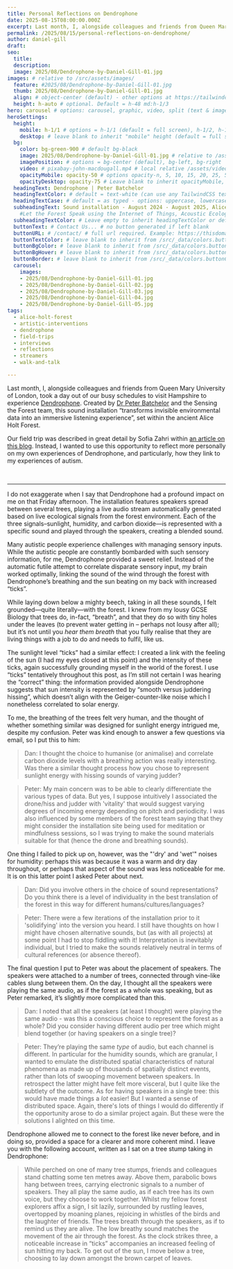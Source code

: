 ```yaml
---
title: Personal Reflections on Dendrophone
date: 2025-08-15T08:00:00.000Z
excerpt: Last month, I, alongside colleagues and friends from Queen Mary University of London, took a day out of our busy schedules to visit Hampshire to experience Dendrophone.
permalink: /2025/08/15/personal-reflections-on-dendrophone/
author: daniel-gill
draft:
seo:
  title:
  description:
  image: 2025/08/Dendrophone-by-Daniel-Gill-01.jpg
images: # relative to /src/assets/images/
  feature: #2025/08/Dendrophone-by-Daniel-Gill-01.jpg
  thumb: 2025/08/Dendrophone-by-Daniel-Gill-01.jpg
  align: # object-center (default) - other options at https://tailwindcss.com/docs/object-position
  height: h-auto # optional. Default = h-48 md:h-1/3
hero: carousel # options: carousel, graphic, video, split (text & image)
heroSettings:
  height:
    mobile: h-1/1 # options = h-1/1 (default = full screen), h-1/2, h-1/3, h-3/4, h-9/10, h-48 (12rem, 192px), h-56 (14rem, 224px), h-64 (16rem, 256px)
    desktop: # leave blank to inherit "mobile" height (default = full screen)
  bg:
    color: bg-green-900 # default bg-black
    image: 2025/08/Dendrophone-by-Daniel-Gill-01.jpg # relative to /assets/images/
    imagePosition: # options = bg-center (default), bg-left, bg-right
    video: # pixabay-john-macdougall.mp4 # local relative /assets/video/, or full https://... if remote?
    opacityMobile: opacity-50 # options opacity-n, 5, 10, 15, 20, 25, 50, 75, 100 (default)
    opacityDesktop: opacity-75 # Leave blank to inherit opacityMobile, use same options as opacityMobile
  headingText: Dendrophone | Peter Batchelor
  headingTextColor: # default = text-white (can use any TailwindCSS text-[color]-[xxx])
  headingTextCase: # default = as typed - options: uppercase, lowercase, capitalize
  subheadingText: Sound installation - August 2024 - August 2025, Alice Holt Forest (free entrance) #>
    #Let the Forest Speak using the Internet of Things, Acoustic Ecology and Creative AI<br /><span style="color:grey">AHRC-funded project (2023-25) : AH/X011585/1</span>
  subheadingTextColor: # Leave empty to inherit headingTextColor or default (text-white) or use any text-[color]-[xxx]
  buttonText: # Contact Us... # no button generated if left blank
  buttonURL: # /contact/ # full url required. Example: https://thisdomain.com/somepage/
  buttonTextColor: # leave blank to inherit from /src/_data/colors.buttonCustom or buttonDefault
  buttonBgColor: # leave blank to inherit from /src/_data/colors.buttonCustom.bg or buttonDefault.bg
  buttonBgHover: # leave blank to inherit from /src/_data/colors.buttonCustom.bgHover or buttonDefault.bgHover
  buttonBorder: # leave blank to inherit from /src/_data/colors.buttonCustom.border or buttonDefault.border
  carousel:
    images:
    - 2025/08/Dendrophone-by-Daniel-Gill-01.jpg
    - 2025/08/Dendrophone-by-Daniel-Gill-02.jpg    
    - 2025/08/Dendrophone-by-Daniel-Gill-03.jpg
    - 2025/08/Dendrophone-by-Daniel-Gill-04.jpg
    - 2025/08/Dendrophone-by-Daniel-Gill-05.jpg        
tags:
  - alice-holt-forest
  - artistic-interventions
  - dendrophone
  - field-trips
  - interviews
  - reflections
  - streamers
  - walk-and-talk

---
```


Last month, I, alongside colleagues and friends from Queen Mary University of London, took a day out of our busy schedules to visit Hampshire to experience [Dendrophone](/exhibition/your-sonic-forest-dendrophone-peter-batchelor/). Created by [Dr Peter Batchelor](/authors/peter-batchelor/) and the Sensing the Forest team, this sound installation “transforms invisible environmental data into an immersive listening experience”, set within the ancient Alice Holt Forest.

Our field trip was described in great detail by Sofia Zahri within [an article on this blog](/2025/08/01/walk-and-talk-field-trip-to-alice-holt-forest/). Instead, I wanted to use this opportunity to reflect more personally on my own experiences of Dendrophone, and particularly, how they link to my experiences of autism.

<br />

---

I do not exaggerate when I say that Dendrophone had a profound impact on me on that Friday afternoon. The installation features speakers spread between several trees, playing a live audio stream automatically generated based on live ecological signals from the forest environment. Each of the three signals–sunlight, humidity, and carbon dioxide—is represented with a specific sound and played through the speakers, creating a blended sound.

Many autistic people experience challenges with managing sensory inputs. While the autistic people are constantly bombarded with such sensory information, for me, Dendrophone provided a sweet relief. Instead of the automatic futile attempt to correlate disparate sensory input, my brain worked optimally, linking the sound of the wind through the forest with Dendrophone’s breathing and the sun beating on my back with increased “ticks”.

While laying down below a mighty beech, taking in all these sounds, I felt grounded—quite literally—with the forest. I knew from my lousy GCSE Biology that trees do, in-fact, “breath”, and that they do so with tiny holes under the leaves (to prevent water getting in – perhaps not lousy after all); but it’s not until you *hear them breath* that you fully realise that they are living things with a job to do and needs to fulfil, like us. 

The sunlight level “ticks” had a similar effect: I created a link with the feeling of the sun (I had my eyes closed at this point) and the intensity of these ticks, again successfully grounding myself in the world of the forest. I use “ticks” tentatively throughout this post, as I’m still not certain I was hearing the “correct” thing: the information provided alongside Dendrophone suggests that sun intensity is represented by “smooth versus juddering hissing”, which doesn’t align with the Geiger-counter-like noise which I nonetheless correlated to solar energy. 

To me, the breathing of the trees felt very human, and the thought of whether something similar was designed for sunlight energy intrigued me, despite my confusion. Peter was kind enough to answer a few questions via email, so I put this to him:

> Dan: I thought the choice to humanise (or animalise) and correlate carbon dioxide levels with a breathing action was really interesting. Was there a similar thought process how you chose to represent sunlight energy with hissing sounds of varying judder?

> Peter: My main concern was to be able to clearly differentiate the various types of data. But yes, I suppose intuitively I associated the drone/hiss and judder with 'vitality' that would suggest varying degrees of incoming energy depending on pitch and periodicity. I was also influenced by some members of the forest team saying that they might consider the installation site being used for meditation or mindfulness sessions, so I was trying to make the sound materials suitable for that (hence the drone and breathing sounds).

One thing I failed to pick up on, however, was the "'dry' and 'wet'" noises for humidity: perhaps this was because it was a warm and dry day throughout, or perhaps that aspect of the sound was less noticeable for me. It is on this latter point I asked Peter about next.

> Dan: Did you involve others in the choice of sound representations? Do you think there is a level of individuality in the best translation of the forest in this way for different humans/cultures/languages?

> Peter: There were a few iterations of the installation prior to it 'solidifying' into the version you heard. I still have thoughts on how I might have chosen alternative sounds, but (as with all projects) at some point I had to stop fiddling with it! Interpretation is inevitably individual, but I tried to make the sounds relatively neutral in terms of cultural references (or absence thereof).

The final question I put to Peter was about the placement of speakers. The speakers were attached to a number of trees, connected through vine-like cables slung between them. On the day, I thought all the speakers were playing the same audio, as if the forest as a whole was speaking, but as Peter remarked, it’s slightly more complicated than this.

> Dan: I noted that all the speakers (at least I thought) were playing the same audio - was this a conscious choice to represent the forest as a whole? Did you consider having different audio per tree which might blend together (or having speakers on a single tree)?

> Peter: They’re playing the same *type* of audio, but each channel is different. In particular for the humidity sounds, which are granular, I wanted to emulate the distributed spatial characteristics of natural phenomena as made up of thousands of spatially distinct events, rather than lots of swooping movement between speakers. In retrospect the latter might have felt more visceral, but I quite like the subtlety of the outcome. As for having speakers in a single tree: this would have made things a *lot* easier! But I wanted a sense of distributed space. Again, there's lots of things I would do differently if the opportunity arose to do a similar project again. But these were the solutions I alighted on this time.

Dendrophone allowed me to connect to the forest like never before, and in doing so, provided a space for a clearer and more coherent mind. I leave you with the following account, written as I sat on a tree stump taking in Dendrophone:

> While perched on one of many tree stumps, friends and colleagues stand chatting some ten metres away. Above them, parabolic bows hang between trees, carrying electronic signals to a number of speakers. They all play the same audio, as if each tree has its own voice, but they choose to work together. Whilst my fellow forest explorers affix a sign, I sit lazily, surrounded by rustling leaves, overtopped by moaning planes, rejoicing in whistles of the birds and the laughter of friends. The trees breath through the speakers, as if to remind us they are alive. The low breathy sound matches the movement of the air through the forest. As the clock strikes three, a noticeable increase in “ticks” accompanies an increased feeling of sun hitting my back. To get out of the sun, I move below a tree, choosing to lay down amongst the brown carpet of leaves.


